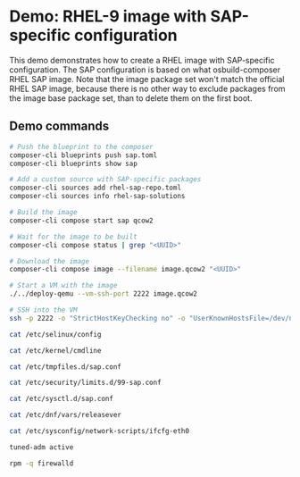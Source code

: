 # Demo: RHEL-9 image with SAP-specific configuration

This demo demonstrates how to create a RHEL image with SAP-specific configuration. The SAP configuration is based on what osbuild-composer RHEL SAP image. Note that the image package set won't match the official RHEL SAP image, because there is no other way to exclude packages from the image base package set, than to delete them on the first boot.

## Demo commands

```bash
# Push the blueprint to the composer
composer-cli blueprints push sap.toml
composer-cli blueprints show sap

# Add a custom source with SAP-specific packages
composer-cli sources add rhel-sap-repo.toml
composer-cli sources info rhel-sap-solutions

# Build the image
composer-cli compose start sap qcow2

# Wait for the image to be built
composer-cli compose status | grep "<UUID>"

# Download the image
composer-cli compose image --filename image.qcow2 "<UUID>"
```

```bash
# Start a VM with the image
./../deploy-qemu --vm-ssh-port 2222 image.qcow2
```

```bash
# SSH into the VM
ssh -p 2222 -o "StrictHostKeyChecking no" -o "UserKnownHostsFile=/dev/null" admin@localhost
```

```bash
cat /etc/selinux/config

cat /etc/kernel/cmdline

cat /etc/tmpfiles.d/sap.conf

cat /etc/security/limits.d/99-sap.conf

cat /etc/sysctl.d/sap.conf

cat /etc/dnf/vars/releasever

cat /etc/sysconfig/network-scripts/ifcfg-eth0

tuned-adm active

rpm -q firewalld
```
